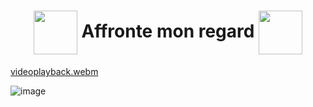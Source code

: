 <h1 align="center"><img align="center" height="70" src="https://user-images.githubusercontent.com/65296828/205965512-a19dff44-c400-46b8-9921-57619c5079be.gif"> Affronte mon regard <img align="center" height="70" src="https://user-images.githubusercontent.com/65296828/205965318-42d4072e-2baa-424f-8875-2c5004c11f8b.gif"></h1>


[videoplayback.webm](https://user-images.githubusercontent.com/65296828/205969779-0b6ec820-4efe-4e41-b162-73b963fef2ff.webm)


![image](https://user-images.githubusercontent.com/65296828/205928792-def9c802-9e87-4e80-af91-e3abbfe74eb3.png)
